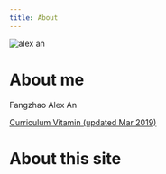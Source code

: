 ```yaml
---
title: About
---
```


![alex an](/images/itsme.jpg "ALEX!!")

# About me

Fangzhao Alex An

[Curriculum Vitamin (updated Mar 2019)](/assets/docs/alexcv.pdf)

# About this site
